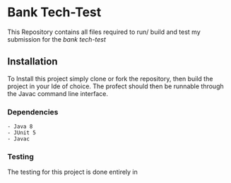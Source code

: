 # Bank Tech-Test

This Repository contains all files required to run/ build and test my submission for the *bank tech-test* 

## Installation

To Install this project simply clone or fork the repository, then build the project in your Ide of choice. The profect should then be runnable through the Javac command line interface.

### Dependencies

	- Java 8
	- JUnit 5
	- Javac

### Testing

The testing for this project is done entirely in 